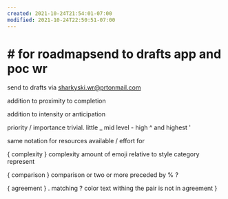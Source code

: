 ```yaml
---
created: 2021-10-24T21:54:01-07:00
modified: 2021-10-24T22:50:51-07:00
---
```


# # for roadmapsend to drafts app and poc wr

send to drafts via sharkyski.wr@prtonmail.com

addition to proximity to completion 

addition to intensity or anticipation 

priority / importance   trivial.  little _ mid level - high ^ and  highest ' 

same notation for resources available / effort  for 

{ complexity }
complexity amount of emoji relative to style category represent 

{ comparison }
comparison or two or more 
preceded by <compare> % ? 

 { agreement } .   matching ? color text withing the pair is not in agreement }
